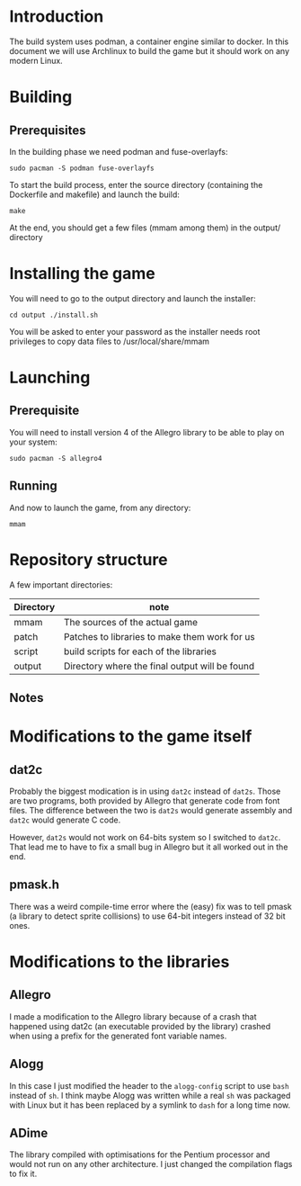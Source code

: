 # Introduction

The build system uses podman, a container engine similar to docker. In this document we will use Archlinux to build the game but it should work on any modern Linux.

# Building

## Prerequisites

In the building phase we need podman and fuse-overlayfs:

`sudo pacman -S podman fuse-overlayfs`

To start the build process, enter the source directory (containing the Dockerfile and makefile) and launch the build:

`make`

At the end, you should get a few files (mmam among them) in the output/ directory

# Installing the game

You will need to go to the output directory and launch the installer:

`cd output
./install.sh
`

You will be asked to enter your password as the installer needs root privileges to copy data files to /usr/local/share/mmam

# Launching

## Prerequisite

You will need to install version 4 of the Allegro library to be able to play on your system:

`sudo pacman -S allegro4`

## Running

And now to launch the game, from any directory:

`mmam`

# Repository structure

A few important directories:

Directory | note
--- | ---
mmam | The sources of the actual game
patch | Patches to libraries to make them work for us
script | build scripts for each of the libraries
output | Directory where the final output will be found

## Notes

# Modifications to the game itself

## dat2c

Probably the biggest modication is in using `dat2c` instead of `dat2s`. Those are two programs, both provided by Allegro that generate code from font files. The difference between the two is `dat2s` would generate assembly and `dat2c` would generate C code.

However, `dat2s` would not work on 64-bits system so I switched to `dat2c`. That lead me to have to fix a small bug in Allegro but it all worked out in the end.

## pmask.h

There was a weird compile-time error where the (easy) fix was to tell pmask (a library to detect sprite collisions) to use 64-bit integers instead of 32 bit ones.

# Modifications to the libraries

## Allegro

I made a modification to the Allegro library because of a crash that happened using dat2c (an executable provided by the library) crashed when using a prefix for the generated font variable names.

## Alogg

In this case I just modified the header to the `alogg-config` script to use `bash` instead of `sh`. I think maybe Alogg was written while a real `sh` was packaged with Linux but it has been replaced by a symlink to `dash` for a long time now.

## ADime

The library compiled with optimisations for the Pentium processor and would not run on any other architecture. I just changed the compilation flags to fix it.

